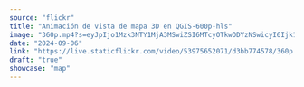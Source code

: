 ```yaml
---
source: "flickr"
title: "Animación de vista de mapa 3D en QGIS-600p-hls"
image: "360p.mp4?s=eyJpIjo1Mzk3NTY1MjA3MSwiZSI6MTcyOTkwODYzNSwicyI6Ijk1OWEzZDgxOTYxMWViNTM4ODYwM2ZhMTgyYjRhMzgzYTZmNzJiM2QiLCJ2IjoxfQ.mp4"
date: "2024-09-06"
link: "https://live.staticflickr.com/video/53975652071/d3bb774578/360p.mp4?s=eyJpIjo1Mzk3NTY1MjA3MSwiZSI6MTcyOTkwODYzNSwicyI6Ijk1OWEzZDgxOTYxMWViNTM4ODYwM2ZhMTgyYjRhMzgzYTZmNzJiM2QiLCJ2IjoxfQ"
draft: "true"
showcase: "map"
---
```

